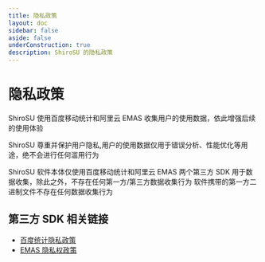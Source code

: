 ```yaml
---
title: 隐私政策
layout: doc
sidebar: false
aside: false
underConstruction: true
description: ShiroSU 的隐私政策
---
```


# **隐私政策**

ShiroSU 使用百度移动统计和阿里云 EMAS 收集用户的使用数据，依此增强后续的使用体验

ShiroSU 尊重并保护用户隐私,用户的使用数据仅用于错误分析、性能优化等用途，绝不会进行任何滥用行为

ShiroSU 软件本体仅使用百度移动统计和阿里云 EMAS 两个第三方 SDK 用于数据收集，除此之外，不存在任何第一方/第三方数据收集行为
软件携带的第一方二进制文件不存在任何数据收集行为

## 第三方 SDK 相关链接

- [百度统计隐私政策](https://tongji.baidu.com/web/help/article?id=330&type=0&castk=LTE%3D)
- [EMAS 隐私权政策](https://terms.aliyun.com/legal-agreement/terms/suit_bu1_ali_cloud/suit_bu1_ali_cloud202112071754_83380.html)
